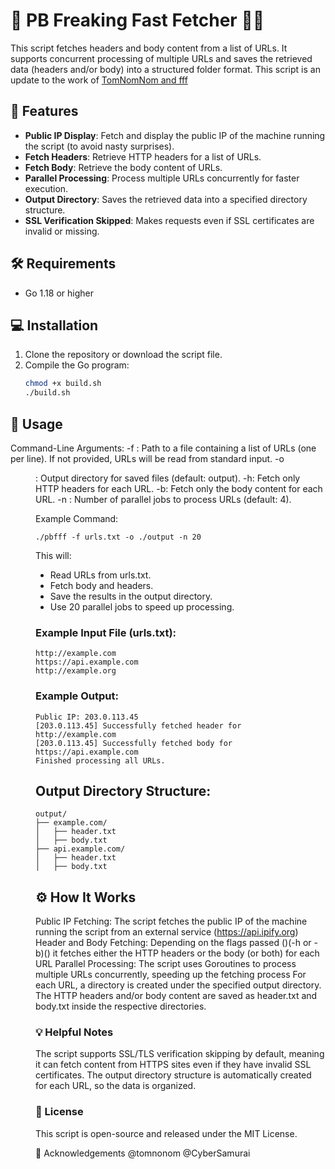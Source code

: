 # 📡 PB Freaking Fast Fetcher 🧑‍💻

This script fetches headers and body content from a list of URLs. It supports concurrent processing of multiple URLs and saves the retrieved data (headers and/or body) into a structured folder format.
This script is an update to the work of [TomNomNom and fff](https://github.com/tomnomnom/fff)

## 🚀 Features
- **Public IP Display**: Fetch and display the public IP of the machine running the script (to avoid nasty surprises).
- **Fetch Headers**: Retrieve HTTP headers for a list of URLs.
- **Fetch Body**: Retrieve the body content of URLs.
- **Parallel Processing**: Process multiple URLs concurrently for faster execution.
- **Output Directory**: Saves the retrieved data into a specified directory structure.
- **SSL Verification Skipped**: Makes requests even if SSL certificates are invalid or missing.

## 🛠️ Requirements
- Go 1.18 or higher

## 💻 Installation

1. Clone the repository or download the script file.
2. Compile the Go program:
   ```bash
   chmod +x build.sh
   ./build.sh 

## 🎯 Usage
Command-Line Arguments:
-f <file>: Path to a file containing a list of URLs (one per line). If not provided, URLs will be read from standard input.
-o <dir>: Output directory for saved files (default: output).
-h: Fetch only HTTP headers for each URL.
-b: Fetch only the body content for each URL.
-n <num>: Number of parallel jobs to process URLs (default: 4).

Example Command:
```
./pbfff -f urls.txt -o ./output -n 20
```
This will:

- Read URLs from urls.txt.
- Fetch body and headers.
- Save the results in the output directory.
- Use 20 parallel jobs to speed up processing.

### Example Input File (urls.txt):
```
http://example.com
https://api.example.com
http://example.org
```
### Example Output:

```
Public IP: 203.0.113.45
[203.0.113.45] Successfully fetched header for http://example.com
[203.0.113.45] Successfully fetched body for https://api.example.com
Finished processing all URLs.
```
## Output Directory Structure:
```
output/
├── example.com/
│   ├── header.txt
│   ├── body.txt
├── api.example.com/
│   ├── header.txt
│   ├── body.txt
```
## ⚙️ How It Works
Public IP Fetching: The script fetches the public IP of the machine running the script from an external service (https://api.ipify.org)
Header and Body Fetching: Depending on the flags passed (<span>)(-h or -b)(</span>) it fetches either the HTTP headers or the body (or both) for each URL
Parallel Processing: The script uses Goroutines to process multiple URLs concurrently, speeding up the fetching process
For each URL, a directory is created under the specified output directory. The HTTP headers and/or body content are saved as header.txt and body.txt inside the respective directories.


### 💡 Helpful Notes
The script supports SSL/TLS verification skipping by default, meaning it can fetch content from HTTPS sites even if they have invalid SSL certificates.
The output directory structure is automatically created for each URL, so the data is organized.

### 📝 License
This script is open-source and released under the MIT License.

🙏 Acknowledgements
@tomnonom
@CyberSamurai
